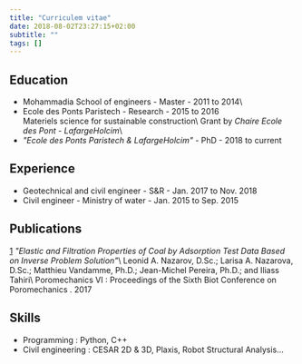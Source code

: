 ```yaml
---
title: "Curriculem vitae"
date: 2018-08-02T23:27:15+02:00
subtitle: ""
tags: []
---
```



## Education

- Mohammadia School of engineers            - Master   - 2011 to 2014\
- Ecole des Ponts Paristech                 - Research - 2015 to 2016\
  Materiels science for sustainable construction\\
  Grant by *Chaire Ecole des Pont - LafargeHolcim*\
- *"Ecole des Ponts Paristech & LafargeHolcim"* - PhD - 2018 to current

## Experience

- Geotechnical and civil engineer - S&R - Jan. 2017 to Nov. 2018
- Civil engineer - Ministry of water - Jan. 2015 to Sep. 2015

## Publications

[1](https://ascelibrary.org/doi/abs/10.1061/9780784480779.034?src=recsys) *"Elastic and Filtration Properties of Coal by Adsorption Test Data Based on Inverse Problem Solution"*\\
Leonid A. Nazarov, D.Sc.; Larisa A. Nazarova, D.Sc.; Matthieu Vandamme, Ph.D.; Jean-Michel Pereira, Ph.D.; and Iliass Tahiri\\
Poromechanics VI : Proceedings of the Sixth Biot Conference on Poromechanics . 2017


## Skills

- Programming : Python, C++
- Civil engineering : CESAR 2D & 3D, Plaxis, Robot Structural Analysis...
